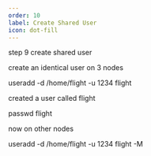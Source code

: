 ```yaml
---
order: 10
label: Create Shared User
icon: dot-fill
---
```


step 9 create shared user

create an identical user on 3 nodes

useradd -d /home/flight -u 1234 flight

created a user called flight

passwd flight




now on other nodes

useradd -d /home/flight -u 1234 flight -M
